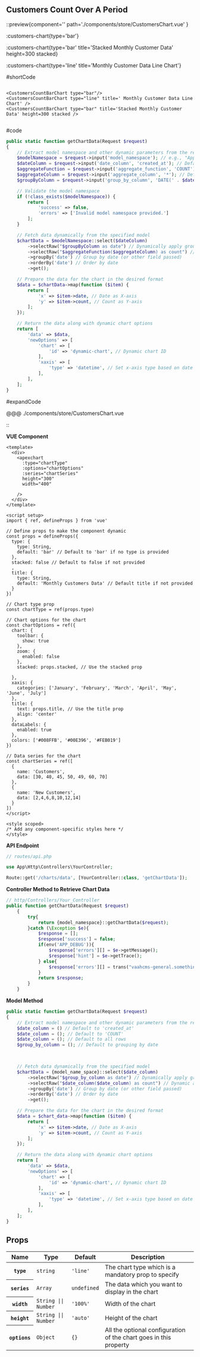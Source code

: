 ## Customers Count Over A Period

::preview{component='<CustomersChart/>' path='./components/store/CustomersChart.vue' }

<div class="flex  justify-center items-center">

:customers-chart{type='bar'}

:customers-chart{type='bar' title='Stacked Monthly Customer Data' height=300  stacked}

</div>

:customers-chart{type='line' title='Monthly Customer Data Line Chart'}

#shortCode

```vue

<CustomersCountBarChart type="bar"/>
<CustomersCountBarChart type="line" title=' Monthly Customer Data Line Chart' />
<CustomersCountBarChart type="bar" title='Stacked Monthly Customer Data' height=300 stacked />


```



#code

[comment]: <> (```vue)

[comment]: <> (<template>)

[comment]: <> (  <div>)

[comment]: <> (    <apexchart)

[comment]: <> (      :type="chartType")

[comment]: <> (      :options="chartOptions")

[comment]: <> (      :series="chartSeries")

[comment]: <> (      height="300")

[comment]: <> (      width="400")

[comment]: <> (    />)

[comment]: <> (  </div>)

[comment]: <> (</template>)

[comment]: <> (<script setup>)

[comment]: <> (import { ref, defineProps } from 'vue')

[comment]: <> (// Define props to make the component dynamic)

[comment]: <> (const props = defineProps&#40;{)

[comment]: <> (  type: {)

[comment]: <> (    type: String,)

[comment]: <> (    default: 'bar' // Default to 'bar' if no type is provided)

[comment]: <> (  })

[comment]: <> (}&#41;)

[comment]: <> (// Chart type prop)

[comment]: <> (const chartType = ref&#40;props.type&#41;)

[comment]: <> (// Chart options for the chart)

[comment]: <> (const chartOptions = ref&#40;{)

[comment]: <> (  chart: {)

[comment]: <> (    toolbar: {)

[comment]: <> (      show: true)

[comment]: <> (    },)

[comment]: <> (    zoom: {)

[comment]: <> (      enabled: false)

[comment]: <> (    })

[comment]: <> (  },)

[comment]: <> (  xaxis: {)

[comment]: <> (    categories: ['January', 'February', 'March', 'April', 'May', 'June', 'July'])

[comment]: <> (  },)

[comment]: <> (  title: {)

[comment]: <> (    text: 'Monthly Customers Data',)

[comment]: <> (    align: 'center')

[comment]: <> (  },)

[comment]: <> (  dataLabels: {)

[comment]: <> (    enabled: true)

[comment]: <> (  },)

[comment]: <> (  colors: ['#008FFB', '#00E396', '#FEB019'])

[comment]: <> (}&#41;)

[comment]: <> (// Data series for the chart)

[comment]: <> (const chartSeries = ref&#40;[)

[comment]: <> (  {)

[comment]: <> (    name: 'Old Customers',)

[comment]: <> (    data: [30, 40, 45, 50, 49, 60, 70])

[comment]: <> (  },)

[comment]: <> (  {)

[comment]: <> (    name: 'New Customers',)

[comment]: <> (    data: [20, 30, 25, 40, 45, 55, 65])

[comment]: <> (  })

[comment]: <> (]&#41;)

[comment]: <> (</script>)

[comment]: <> (<style scoped>)

[comment]: <> (/* Add any component-specific styles here */)

[comment]: <> (</style>)

[comment]: <> (```)

[comment]: <> (```php)

[comment]: <> (// routes/api.php)

[comment]: <> (use App\Http\Controllers\YourController;)

[comment]: <> (Route::get&#40;'/charts/data', [YourController::class, 'getChartData']&#41;;)

[comment]: <> (```)

[comment]: <> (```php)

[comment]: <> (// http/Controllers/Your_Controller)

[comment]: <> (public function getChartData&#40;Request $request&#41;)

[comment]: <> (    {)

[comment]: <> (        try{)

[comment]: <> (            return {model_namespace}::getChartData&#40;$request&#41;;)

[comment]: <> (        }catch &#40;\Exception $e&#41;{)

[comment]: <> (            $response = [];)

[comment]: <> (            $response['success'] = false;)

[comment]: <> (            if&#40;env&#40;'APP_DEBUG'&#41;&#41;{)

[comment]: <> (                $response['errors'][] = $e->getMessage&#40;&#41;;)

[comment]: <> (                $response['hint'] = $e->getTrace&#40;&#41;;)

[comment]: <> (            } else{)

[comment]: <> (                $response['errors'][] = trans&#40;"vaahcms-general.something_went_wrong"&#41;;)

[comment]: <> (            })

[comment]: <> (            return $response;)

[comment]: <> (        })

[comment]: <> (    })

[comment]: <> (```)

[comment]: <> (```php)

[comment]: <> (public static function getChartData&#40;Request $request&#41;)

[comment]: <> (    {)

[comment]: <> (        // Fetch customers grouped by date and count without filtering)

[comment]: <> (        $customer_chart_data = model_namespace::select&#40;'created_at'&#41; // Select the created_at field)

[comment]: <> (        ->selectRaw&#40;'DATE&#40;created_at&#41; as date'&#41; // Extracting just the date part)

[comment]: <> (        ->selectRaw&#40;'COUNT&#40;*&#41; as count'&#41; // Counting customers for each date)

[comment]: <> (        ->groupBy&#40;'date'&#41; // Group by date)

[comment]: <> (        ->orderBy&#40;'date'&#41; // Order by date)

[comment]: <> (        ->get&#40;&#41;;)


[comment]: <> (        // Prepare the data for the chart in the desired format)

[comment]: <> (        $data = $customer_chart_data->map&#40;function &#40;$item&#41; {)

[comment]: <> (            return [)

[comment]: <> (                'x' => $item->date, // Format the date as a string)

[comment]: <> (                'y' => $item->count, // Count for y-axis)

[comment]: <> (            ];)

[comment]: <> (        }&#41;;)

[comment]: <> (        return [)

[comment]: <> (            'data' => $data, // Use 'data' key to match the specified format)

[comment]: <> (            'newOptions' => [)

[comment]: <> (                'chart' => [)

[comment]: <> (                    'id' => 'customer-bar-chart',)

[comment]: <> (                ],)

[comment]: <> (                'xaxis' => [)

[comment]: <> (                    'type' => 'datetime', // Specify x-axis type if using timestamps)

[comment]: <> (                ],)

[comment]: <> (            ],)

[comment]: <> (        ];)


[comment]: <> (    })

[comment]: <> (```)

```php
public static function getChartData(Request $request)
{
    // Extract model namespace and other dynamic parameters from the request
    $modelNamespace = $request->input('model_namespace'); // e.g., "App\\Models\\User"
    $dateColumn = $request->input('date_column', 'created_at'); // Default to 'created_at'
    $aggregateFunction = $request->input('aggregate_function', 'COUNT'); // Default to 'COUNT'
    $aggregateColumn = $request->input('aggregate_column', '*'); // Default to all rows
    $groupByColumn = $request->input('group_by_column', 'DATE(' . $dateColumn . ')'); // Default to grouping by date

    // Validate the model namespace
    if (!class_exists($modelNamespace)) {
        return [
            'success' => false,
            'errors' => ['Invalid model namespace provided.']
        ];
    }

    // Fetch data dynamically from the specified model
    $chartData = $modelNamespace::select($dateColumn)
        ->selectRaw("$groupByColumn as date") // Dynamically apply group-by column
        ->selectRaw("$aggregateFunction($aggregateColumn) as count") // Dynamic aggregate function and column
        ->groupBy('date') // Group by date (or other field passed)
        ->orderBy('date') // Order by date
        ->get();

    // Prepare the data for the chart in the desired format
    $data = $chartData->map(function ($item) {
        return [
            'x' => $item->date, // Date as X-axis
            'y' => $item->count, // Count as Y-axis
        ];
    });

    // Return the data along with dynamic chart options
    return [
        'data' => $data,
        'newOptions' => [
            'chart' => [
                'id' => 'dynamic-chart', // Dynamic chart ID
            ],
            'xaxis' => [
                'type' => 'datetime', // Set x-axis type based on date
            ],
        ],
    ];
}

```

[comment]: <> (@@@ ./components/store/CustomersChart.vue)



#expandCode

@@@ ./components/store/CustomersChart.vue

::

**VUE Component**

```vue
<template>
  <div>
    <apexchart
      :type="chartType"
      :options="chartOptions"
      :series="chartSeries"
      height="300"
      width="400"

    />
  </div>
</template>

<script setup>
import { ref, defineProps } from 'vue'

// Define props to make the component dynamic
const props = defineProps({
  type: {
    type: String,
    default: 'bar' // Default to 'bar' if no type is provided
  },
  stacked: false // Default to false if not provided
  ,
  title: {
    type: String,
    default: 'Monthly Customers Data' // Default title if not provided
  }
})

// Chart type prop
const chartType = ref(props.type)

// Chart options for the chart
const chartOptions = ref({
  chart: {
    toolbar: {
      show: true
    },
    zoom: {
      enabled: false
    },
    stacked: props.stacked, // Use the stacked prop

  },
  xaxis: {
    categories: ['January', 'February', 'March', 'April', 'May', 'June', 'July']
  },
  title: {
    text: props.title, // Use the title prop
    align: 'center'
  },
  dataLabels: {
    enabled: true
  },
  colors: ['#008FFB', '#00E396', '#FEB019']
})

// Data series for the chart
const chartSeries = ref([
  {
    name: 'Customers',
    data: [30, 40, 45, 50, 49, 60, 70]
  },
  {
    name: 'New Customers',
    data: [2,4,6,8,10,12,14]
  }
])
</script>

<style scoped>
/* Add any component-specific styles here */
</style>

```

**API Endpoint**

```php
// routes/api.php

use App\Http\Controllers\YourController;

Route::get('/charts/data', [YourController::class, 'getChartData']);
```

**Controller Method to Retrieve Chart Data**

```php
// http/Controllers/Your_Controller
public function getChartData(Request $request)
    {
        try{
            return {model_namespace}::getChartData($request);
        }catch (\Exception $e){
            $response = [];
            $response['success'] = false;
            if(env('APP_DEBUG')){
                $response['errors'][] = $e->getMessage();
                $response['hint'] = $e->getTrace();
            } else{
                $response['errors'][] = trans("vaahcms-general.something_went_wrong");
            }
            return $response;
        }
    }
```

**Model Method**

```php
public static function getChartData(Request $request)
{
    // Extract model namespace and other dynamic parameters from the request
    $date_column = () // Default to 'created_at'
    $date_column = (); // Default to 'COUNT'
    $date_column = (); // Default to all rows
    $group_by_column = (); // Default to grouping by date

    

    // Fetch data dynamically from the specified model
    $chartData = {model_name_space}::select($date_column)
        ->selectRaw("$group_by_column as date") // Dynamically apply group-by column
        ->selectRaw("$date_column($date_column) as count") // Dynamic aggregate function and column
        ->groupBy('date') // Group by date (or other field passed)
        ->orderBy('date') // Order by date
        ->get();

    // Prepare the data for the chart in the desired format
    $data = $chart_data->map(function ($item) {
        return [
            'x' => $item->date, // Date as X-axis
            'y' => $item->count, // Count as Y-axis
        ];
    });

    // Return the data along with dynamic chart options
    return [
        'data' => $data,
        'newOptions' => [
            'chart' => [
                'id' => 'dynamic-chart', // Dynamic chart ID
            ],
            'xaxis' => [
                'type' => 'datetime', // Set x-axis type based on date
            ],
        ],
    ];
}

```





[comment]: <> (:customers-chart{type='bar' title='Stacked Monthly Customer Data' height=300  stacked})

</div>

## Props

<div class="relative overflow-x-auto rounded-lg border dark:border-0">
    <table class="w-full text-sm text-left rtl:text-right text-gray-500 dark:text-gray-400">
        <thead class="text-xs text-gray-700 uppercase bg-gray-100 dark:bg-gray-700 dark:text-gray-400">
            <tr>
                <th scope="col" class="px-6 py-3">
                    Name
                </th>
                <th scope="col" class="px-6 py-3">
                    Type
                </th>
                <th scope="col" class="px-6 py-3">
                    Default
                </th>
                <th scope="col" class="px-6 py-3 min-w-72 w-full">
                    Description
                </th>
            </tr>
        </thead>
        <tbody>
            <tr class="bg-white border-b dark:bg-gray-800 dark:border-gray-700">
                <th scope="row" class="px-6 py-4 font-medium text-gray-900 whitespace-nowrap dark:text-white">
                    <code class="prop">type</code>
                </th>
                <td class="px-6 py-4">
                    <code>string</code>
                </td>
                <td class="px-6 py-4">
                    <code>'line'</code>
                </td>
                <td class="px-6 py-4">
                    The chart type which is a mandatory prop to specify
                </td>
            </tr>
            <tr class="bg-white border-b dark:bg-gray-800 dark:border-gray-700">
                <th scope="row" class="px-6 py-4 font-medium text-gray-900 whitespace-nowrap dark:text-white">
                    <code class="prop">series</code>
                </th>
                <td class="px-6 py-4">
                    <code>Array</code>
                </td>
                <td class="px-6 py-4">
                    <code>undefined</code>
                </td>
                <td class="px-6 py-4">
                    The data which you want to display in the chart
                </td>
            </tr>
            <tr class="bg-white border-b dark:bg-gray-800 dark:border-gray-700">
                <th scope="row" class="px-6 py-4 font-medium text-gray-900 whitespace-nowrap dark:text-white">
                    <code class="prop">width</code>
                </th>
                <td class="px-6 py-4">
                    <code>String || Number</code>
                </td>
                <td class="px-6 py-4">
                    <code>'100%'</code>
                </td>
                <td class="px-6 py-4">
                    Width of the chart
                </td>
            </tr>
            <tr class="bg-white border-b dark:bg-gray-800 dark:border-gray-700">
                <th scope="row" class="px-6 py-4 font-medium text-gray-900 whitespace-nowrap dark:text-white">
                    <code class="prop">height</code>
                </th>
                <td class="px-6 py-4">
                    <code>String || Number</code>
                </td>
                <td class="px-6 py-4">
                    <code>'auto'</code>
                </td>
                <td class="px-6 py-4">
                    Height of the chart
                </td>
            </tr>
            <tr class="bg-white border-b dark:bg-gray-800 dark:border-gray-700">
                <th scope="row" class="px-6 py-4 font-medium text-gray-900 whitespace-nowrap dark:text-white">
                    <code class="prop">options</code>
                </th>
                <td class="px-6 py-4">
                    <code>Object</code>
                </td>
                <td class="px-6 py-4">
                    <code>{}</code>
                </td>
                <td class="px-6 py-4">
                    All the optional configuration of the chart goes in this property
                </td>
            </tr>
        </tbody>
    </table>
</div>
